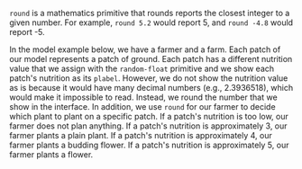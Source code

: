 `round` is a mathematics primitive that rounds reports the closest integer to a given number. For example, `round 5.2` would report 5, and `round -4.8` would report -5. 



In the model example below, we have a farmer and a farm. Each patch of our model represents a patch of ground. Each patch has a different nutrition value that we assign with the `random-float` primitive and we show each patch's nutrition as its `plabel`. However, we do not show the nutrition value as is because it would have many decimal numbers (e.g., 2.3936518), which would make it impossible to read. Instead, we round the number that we show in the interface. In addition, we use `round` for our farmer to decide which plant to plant on a specific patch. If a patch's nutrition is too low, our farmer does not plan anything. If a patch's nutrition is approximately 3, our farmer plants a plain plant. If a patch's nutrition is approximately 4, our farmer plants a budding flower. If a patch's nutrition is approximately 5, our farmer plants a flower.  